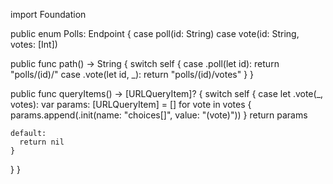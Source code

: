 import Foundation

public enum Polls: Endpoint {
  case poll(id: String)
  case vote(id: String, votes: [Int])
  
  public func path() -> String {
    switch self {
    case .poll(let id):
      return "polls/\(id)/"
    case .vote(let id, _):
      return "polls/\(id)/votes"
    }
  }
  
  public func queryItems() -> [URLQueryItem]? {
    switch self {
    case let .vote(_, votes):
      var params: [URLQueryItem] = []
      for vote in votes {
        params.append(.init(name: "choices[]", value: "\(vote)"))
      }
      return params
      
    default:
      return nil
    }
  }
}
